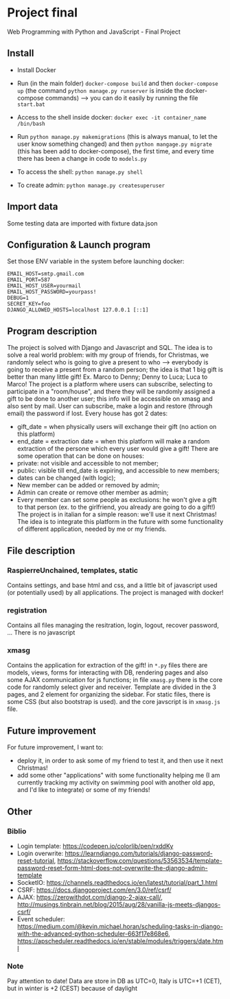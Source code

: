 # Project final

Web Programming with Python and JavaScript - Final Project

## Install
- Install Docker
- Run (in the main folder) `docker-compose build` and then `docker-compose up` (the command `python manage.py runserver` is inside the docker-compose commands)
--> you can do it easily by running the file `start.bat`
- Access to the shell inside docker: `docker exec -it container_name /bin/bash`
- Run `python manage.py makemigrations` (this is always manual, to let the user know something changed) and then `python mangage.py migrate` (this has been add to docker-compose), the first time, and every time there has been a change in code to `models.py`

- To access the shell: `python manage.py shell`
- To create admin: `python manage.py createsuperuser`


## Import data
Some testing data are imported with fixture data.json


## Configuration & Launch program
Set those ENV variable in the system before launching docker:
```
EMAIL_HOST=smtp.gmail.com
EMAIL_PORT=587
EMAIL_HOST_USER=yourmail
EMAIL_HOST_PASSWORD=yourpass!
DEBUG=1
SECRET_KEY=foo
DJANGO_ALLOWED_HOSTS=localhost 127.0.0.1 [::1]
```


## Program description
The project is solved with Django and Javascript and SQL.
The idea is to solve a real world problem: with my group of friends, for Christmas, we randomly select who is going to give a present to who --> everybody is going to receive a present from a random person; the idea is that 1 big gift is better than many little gift! Ex. Marco to Denny; Denny to Luca; Luca to Marco!
The project is a platform where users can subscribe, selecting to participate in a "room/house", and there they will be randomly assigned a gift to be done to another user; this info will be accessible on xmasg and also sent by mail.
User can subscribe, make a login and restore (through email) the password if lost.
Every house has got 2 dates:
- gift_date = when physically users will exchange their gift (no action on this platform)
- end_date = extraction date = when this platform will make a random extraction of the persone which every user would give a gift!
There are some operation that can be done on houses:
- private: not visible and accessible to not member;
- public: visible till end_date is expiring, and accessible to new members;
- dates can be changed (with logic);
- New member can be added or removed by admin;
- Admin can create or remove other member as admin;
- Every member can set some people as exclusions: he won't give a gift to that person (ex. to the girlfriend, you already are going to do a gift!)
The project is in italian for a simple reason: we'll use it next Christmas! 
The idea is to integrate this platform in the future with some functionality of different application, needed by me or my friends.


## File description
### RaspierreUnchained, templates, static
Contains settings, and base html and css, and a little bit of javascript used (or potentially used) by all applications.
The project is managed with docker!

### registration
Contains all files managing the resitration, login, logout, recover password, ...
There is no javascript

### xmasg
Contains the application for extraction of the gift!
in `*.py` files there are models, views, forms for interacting with DB, rendering pages and also some AJAX communication for js functions; in file `xmasg.py` there is the core code for randomly select giver and receiver. Template are divided in the 3 pages, and 2 element for organizing the sidebar. For static files, there is some CSS (but also bootstrap is used). and the core javscript is in `xmasg.js` file.


## Future improvement
For future improvement, I want to:
- deploy it, in order to ask some of my friend to test it, and then use it next Christmas!
- add some other "applications" with some functionality helping me (I am currently tracking my activity on swimming pool with another old app, and I'd like to integrate) or some of my friends!


## Other

### Biblio
- Login template: https://codepen.io/colorlib/pen/rxddKy
- Login overwrite: https://learndjango.com/tutorials/django-password-reset-tutorial, 
https://stackoverflow.com/questions/53563534/template-password-reset-form-html-does-not-overwrite-the-django-admin-template
- SocketIO: https://channels.readthedocs.io/en/latest/tutorial/part_1.html
- CSRF: https://docs.djangoproject.com/en/3.0/ref/csrf/
- AJAX: https://zerowithdot.com/django-2-ajax-call/, http://musings.tinbrain.net/blog/2015/aug/28/vanilla-js-meets-djangos-csrf/
- Event scheduler: https://medium.com/@kevin.michael.horan/scheduling-tasks-in-django-with-the-advanced-python-scheduler-663f17e868e6, https://apscheduler.readthedocs.io/en/stable/modules/triggers/date.html

### Note
Pay attention to date!
Data are store in DB as UTC=0, Italy is UTC=+1 (CET), but in winter is +2 (CEST) because of daylight